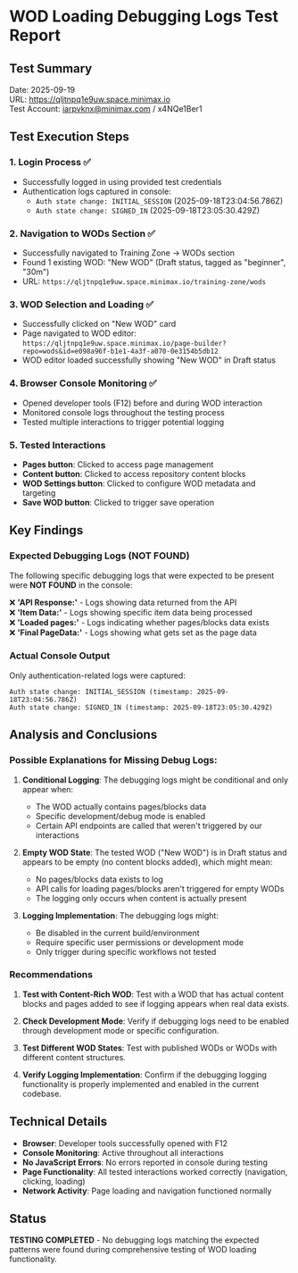 # WOD Loading Debugging Logs Test Report

## Test Summary
Date: 2025-09-19  
URL: https://qljtnpq1e9uw.space.minimax.io  
Test Account: iarpvknx@minimax.com / x4NQe1Ber1

## Test Execution Steps

### 1. Login Process ✅
- Successfully logged in using provided test credentials
- Authentication logs captured in console:
  - `Auth state change: INITIAL_SESSION` (2025-09-18T23:04:56.786Z)
  - `Auth state change: SIGNED_IN` (2025-09-18T23:05:30.429Z)

### 2. Navigation to WODs Section ✅
- Successfully navigated to Training Zone → WODs section
- Found 1 existing WOD: "New WOD" (Draft status, tagged as "beginner", "30m")
- URL: `https://qljtnpq1e9uw.space.minimax.io/training-zone/wods`

### 3. WOD Selection and Loading ✅
- Successfully clicked on "New WOD" card
- Page navigated to WOD editor: `https://qljtnpq1e9uw.space.minimax.io/page-builder?repo=wods&id=e098a96f-b1e1-4a3f-a070-0e3154b5db12`
- WOD editor loaded successfully showing "New WOD" in Draft status

### 4. Browser Console Monitoring ✅
- Opened developer tools (F12) before and during WOD interaction
- Monitored console logs throughout the testing process
- Tested multiple interactions to trigger potential logging

### 5. Tested Interactions
- **Pages button**: Clicked to access page management
- **Content button**: Clicked to access repository content blocks  
- **WOD Settings button**: Clicked to configure WOD metadata and targeting
- **Save WOD button**: Clicked to trigger save operation

## Key Findings

### Expected Debugging Logs (NOT FOUND)
The following specific debugging logs that were expected to be present were **NOT FOUND** in the console:

❌ **'API Response:'** - Logs showing data returned from the API  
❌ **'Item Data:'** - Logs showing specific item data being processed  
❌ **'Loaded pages:'** - Logs indicating whether pages/blocks data exists  
❌ **'Final PageData:'** - Logs showing what gets set as the page data  

### Actual Console Output
Only authentication-related logs were captured:
```
Auth state change: INITIAL_SESSION (timestamp: 2025-09-18T23:04:56.786Z)
Auth state change: SIGNED_IN (timestamp: 2025-09-18T23:05:30.429Z)
```

## Analysis and Conclusions

### Possible Explanations for Missing Debug Logs:

1. **Conditional Logging**: The debugging logs might be conditional and only appear when:
   - The WOD actually contains pages/blocks data
   - Specific development/debug mode is enabled
   - Certain API endpoints are called that weren't triggered by our interactions

2. **Empty WOD State**: The tested WOD ("New WOD") is in Draft status and appears to be empty (no content blocks added), which might mean:
   - No pages/blocks data exists to log
   - API calls for loading pages/blocks aren't triggered for empty WODs
   - The logging only occurs when content is actually present

3. **Logging Implementation**: The debugging logs might:
   - Be disabled in the current build/environment
   - Require specific user permissions or development mode
   - Only trigger during specific workflows not tested

### Recommendations

1. **Test with Content-Rich WOD**: Test with a WOD that has actual content blocks and pages added to see if logging appears when real data exists.

2. **Check Development Mode**: Verify if debugging logs need to be enabled through development mode or specific configuration.

3. **Test Different WOD States**: Test with published WODs or WODs with different content structures.

4. **Verify Logging Implementation**: Confirm if the debugging logging functionality is properly implemented and enabled in the current codebase.

## Technical Details

- **Browser**: Developer tools successfully opened with F12
- **Console Monitoring**: Active throughout all interactions
- **No JavaScript Errors**: No errors reported in console during testing
- **Page Functionality**: All tested interactions worked correctly (navigation, clicking, loading)
- **Network Activity**: Page loading and navigation functioned normally

## Status
**TESTING COMPLETED** - No debugging logs matching the expected patterns were found during comprehensive testing of WOD loading functionality.